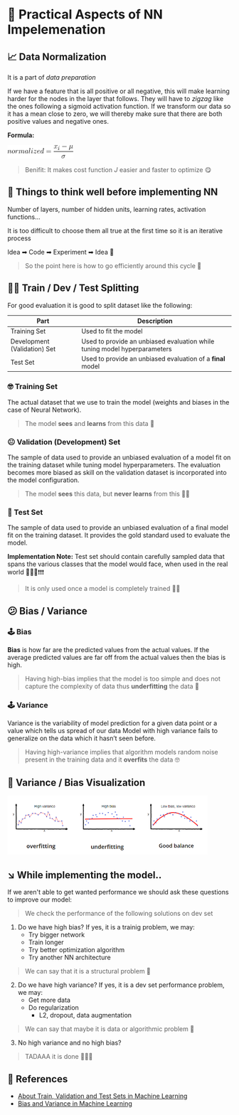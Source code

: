 # 🎈 Practical Aspects of NN Impelemenation

## 📈 Data Normalization
It is a part of _data preparation_

If we have a feature that is all positive or all negative, this will make learning harder for the nodes in the layer that follows. They will have to _zigzag_ like the ones following a sigmoid activation function. If we transform our data so it has a mean close to zero, we will thereby make sure that there are both positive values and negative ones.

**Formula:**

<img src="../res/formulas/NormalizedData.png" height="30"  />

> Benifit: It makes cost function _J_ easier and faster to optimize 😋

## 🚩 Things to think well before implementing NN
Number of layers, number of hidden units, learning rates, activation functions... 

It is too difficult to choose them all true at the first time so it is an iterative process

Idea ➡ Code ➡ Experiment ➡ Idea 🔁

> So the point here is how to go efficiently around this cycle 🤔

## 👷‍♀️ Train / Dev / Test Splitting
For good evaluation it is good to split dataset like the following:

| Part                         | Description                                                                |
| ---------------------------- | -------------------------------------------------------------------------- |
| Training Set                 |  Used to fit the model                                                     |
| Development (Validation) Set |  Used to provide an unbiased evaluation while tuning model hyperparameters |
| Test Set                     |  Used to provide an unbiased evaluation of a **final** model               |

### 🤓 Training Set
The actual dataset that we use to train the model (weights and biases in the case of Neural Network). 

> The model **sees** and **learns** from this data 👶

### 😐 Validation (Development) Set
The sample of data used to provide an unbiased evaluation of a model fit on the training dataset while tuning model hyperparameters. The evaluation becomes more biased as skill on the validation dataset is incorporated into the model configuration.

> The model **sees** this data, but **never learns** from this 👨‍🚀

### 🧐 Test Set
The sample of data used to provide an unbiased evaluation of a final model fit on the training dataset. It provides the gold standard used to evaluate the model.

**Implementation Note:** Test set should contain carefully sampled data that spans the various classes that the model would face, when used in the real world 🚩🚩🚩❗❗❗

> It is only used once a model is completely trained 👨‍🎓


## 😕 Bias / Variance

### 🕹 Bias
**Bias** is how far are the predicted values from the actual values. If the average predicted values are far off from the actual values then the bias is high.

> Having high-bias implies that the model is too simple and does not capture the complexity of data thus **underfitting** the data 🤕

### 🕹 Variance
Variance is the variability of model prediction for a given data point or a value which tells us spread of our data
Model with high variance fails to generalize on the data which it hasn’t seen before.

> Having high-variance implies that algorithm models random noise present in the training data and it **overfits** the data 🤓

## 👀 Variance / Bias Visualization

<img src="../res/Fittings.png" width="450"  />


## ↘ While implementing the model..
If we aren't able to get wanted performance we should ask these questions to improve our model:

> We check the performance of the following solutions on dev set 

1. Do we have high bias? If yes, it is a trainig problem, we may:
   * Try bigger network
   * Train longer
   * Try better optimization algorithm
   * Try another NN architecture
  
> We can say that it is a structural problem 🤔

2. Do we have high variance? If yes, it is a dev set performance problem, we may:
   * Get more data
   * Do regularization
     * L2, dropout, data augmentation
  
> We can say that maybe it is data or algorithmic problem 🤔

3. No high variance and no high bias?

> TADAAA it is done 🤗🎉🎊

## 🧐 References
* [About Train, Validation and Test Sets in Machine Learning](https://towardsdatascience.com/train-validation-and-test-sets-72cb40cba9e7)
* [Bias and Variance in Machine Learning](https://medium.com/datadriveninvestor/bias-and-variance-in-machine-learning-51fdd38d1f86)